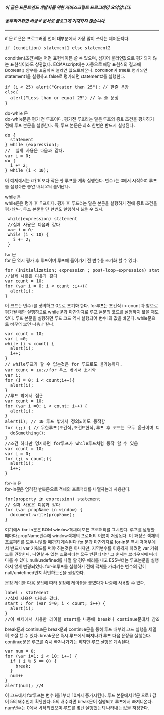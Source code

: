 ##### 이 글은 프론트엔드 개발자를 위한 자바스크립트 프로그래밍 요약입니다.
##### 공부하기위한 비공식 문서로 블로그에 기재하지 않습니다.
<hr>
if 문  
if 문은 프로그래밍 언어 대부분에서 가장 많이 쓰이는 제어문이다.
<pre>
if (condition) statement1 else statement2
</pre>

condition(조건)에는 어떤 표현식이든 쓸 수 있으며, 심지어 불리언값으로 평가되지 않는 표현식이라도 상관없다.
ECMAscript에는 자동으로 해당 표현식의 결과에 Boolean() 함수를 호출하여 불리언 값으로바꾼다.
condition이 true로 평가되면 statement1을 실행하고 false로 평가되면 statement2를 실행한다.
<pre>
if (i < 25) alert("Greater than 25"); // 한줄 문장
else{
  alert("Less than or equal 25") // 두 줄 문장
}
</pre>

do-while 문  
do-while문은 평가 전 루프이다. 평가전 루프라는 말은 루프의 종로 조건을 평가하기 전에 루프 본문을 실행한다.
즉, 루프 본문은 최소 한번은 반드시 실행된다.  
<pre>
do {
  statement
} while (expression);
//  실제 사용은 다음과 같다.
var i = 0;
do {
  i += 2;
} while (i < 10);
</pre>
이 예제에서는 i가 10보다 작은 한 루프를 계속 실행한다. 변수 i는 0에서 시작하여 루프를 실행하는 동안 매회 2씩 늘어난다.  

while 문  
while문은 평가 후 루프이다. 평가 후 루프라는 말은 본문을 실행하기 전에 종료 조건을 평가한다.
루프 본문을 단 한번도 실행하지 않을 수 있다.  
<pre>
 while(expression) statement
 //실제 사용은 다음과 같다.
 var i = 0;
 while (i < 10) {
   i += 2;
 }
</pre>

for 문  
for 문 역시 평가 후 루프이며 루프에 들어가기 전 변수를 초기화 할 수 있다.
<pre>
for (initialization; expression ; post-loop-expression) statement
//실제 사용은 다음과 같다.
var count = 10;
for (var i = 0; i < count ;i++){
  alert(i);
}
</pre>  

이 코드는 변수 i를 정의하고 0으로 초기화 한다. for루프는 조건식  i < count 가 참으로 평가될 때만 실행하므로
while 문과 마찬가지로 루프 본문의 코드를 실행하지 않을 때도 있다. 루프 본문을 실행하면 루프 코드 역시 실행되어
변수 i의 값을 바꾼다. while문으로 바꾸어 보면 다음과 같다.  
<pre>
var count = 10;
var i =0;
while (i < count) {
  alert(i);
  i++;
}
// while루프가 할 수 없는것은 for 루프로도 불가능하다.
var count = 10;//for 루프 밖에서 초기화
var i;
for (i = 0; i < count;i++){
  alert(i);
}
//루프 밖에서 접근
var count = 10;
for (var i =0; i < count; i++) {
  alert(i);
}
alert(i); // 10 루프 밖에서 정의되어도 동작함
for (;;) { // 무한루프(조건식,조건표현식,루프 후 코드는 모두 옵션이며 다음과같이 모든 옵션이 생략하면 무한루프가 된다.)
  doSomething();
}
//조건 하나만 명시하면 for루프가 while루프처럼 동작 할 수 있음
var count = 10;
var i = 0;
for (;i < count;){
  alert(i);
  i++;
}
</pre>

for-in 문   
for-in문은 엄격한 반복문으로 객체의 프로퍼티를 나열하는데 사용한다.
<pre>
for(property in expression) statement
// 실제 사용은 다음과 같다.
for (var propName in window) {
  document.write(propName);
}
</pre>
여기에서 for-in문은 BOM window객체의 모든 프로퍼티를 표시한다. 루프를 샐행할 때마다 propName변수에 window객체의 프로퍼티
이름이 저장된다. 이 과정은 객체의 프로퍼티를 모두 나열할 때까지 계속된다 for 문과 마찬기자로 for-in문 역시 제어부에서 반드시
var 키워드를 써야 하는것은 아니지만, 지역변수를 이용하게 하려면 var 키워드를 권장한다.  나열할 수 있는 프로퍼티는 모두 반환되지만
그 순서는 브라우저에 따라 다를 수 있다. null/undefined를 나열 할 경우 에러를 내고  ES5부터는 루프본문을 실행하지 않게 변경되었다.
for-in루프를 실행하기 전에 객체를 가리키는 변수의 값이 null/undefined인지 확인하는것을 권장한다.

문장 레이블
다음 문법에 따라 문장에 레이블을 붙였다가 나중에 사용할 수 있다.
<pre>
label : statement
//실제 사용은 다음과 같다.
start : for (var i=0; i < count; i++) {
  alert(i);
}
//이 예제에서 사용한 레이블 start를 나중에 break나 continue문에서 참조할 수 있다. 문장레이블은 중첩된 루프에서 일반적으로 사용한다.
</pre>

break문과 continue문
break문과 continue문을 통해 루프 내부의 코드 실행을 세밀히 조절 할 수 있다. break문은 즉시 루프에서 빠져나가 루프 다음 문장을 실행한다.
continue문은 루프를 즉시 빠져나가기는 하지만 루프 실행은 계속된다.
<pre>
var num = 0;
for (var i=1; i < 10; i++) {
  if ( i % 5 == 0) {
    break;
  }
  num++
}
alert(num); //4
</pre>
이 코드에서 for루프는 변수 i를 1부터 10까지 증가시킨다. 루프 본문에서 if문 으로 i 값이 5의 배수인지 확인한다. 5의 배수라면 break문이
실행되고 루프에서 빠져나온다. num변수는 0에서 시작되었으며 루프를 몇번 실행했는지 나타내는 값을 저장한다.
